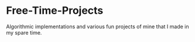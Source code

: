 # Free-Time-Projects
Algorithmic implementations and various fun projects of mine that I made in my spare time. 
